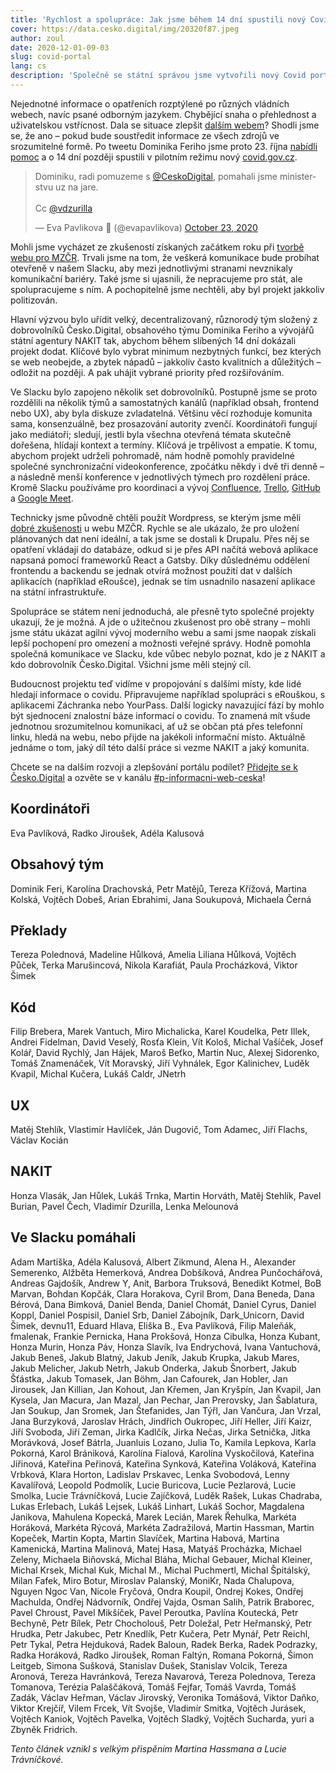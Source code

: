```yaml
---
title: 'Rychlost a spolupráce: Jak jsme během 14 dní spustili nový Covid portál'
cover: https://data.cesko.digital/img/20320f87.jpeg
author: zoul
date: 2020-12-01-09-03
slug: covid-portal
lang: cs
description: 'Společně se státní správou jsme vytvořili nový Covid portál ČR, který už za první víkend pilotního provozu zaznamenal čtvrt milionu návštěvníků a za tři týdny své existence překročil 7 milionů zobrazených stránek. Jak se nám podařilo různorodý tým s desítkami členů ze tří různých stran uřídit a v šibeničním termínu dvou týdnů projekt skutečně dodat?'
---
```


Nejednotné informace o opatřeních rozptýlené po různých vládních webech, navíc psané odborným jazykem. Chybějící snaha o přehlednost a uživatelskou vstřícnost. Dala se situace zlepšit [dalším webem](https://xkcd.com/927/)? Shodli jsme se, že ano – pokud bude soustředit informace ze všech zdrojů ve srozumitelné formě. Po tweetu Dominika Feriho jsme proto 23. října [nabídli pomoc](https://twitter.com/evapavlikova/status/1319619822007865344) a o 14 dní později spustili v pilotním režimu nový [covid.gov.cz](https://covid.gov.cz).

<blockquote class="twitter-tweet"><p lang="cs" dir="ltr">Dominiku, radi pomuzeme s <a href="https://twitter.com/CeskoDigital?ref_src=twsrc%5Etfw">@CeskoDigital</a>, pomahali jsme ministerstvu uz na jare.<br><br>Cc <a href="https://twitter.com/vdzurilla?ref_src=twsrc%5Etfw">@vdzurilla</a></p>&mdash; Eva Pavlikova 📿 (@evapavlikova) <a href="https://twitter.com/evapavlikova/status/1319619822007865344?ref_src=twsrc%5Etfw">October 23, 2020</a></blockquote> <script async src="https://platform.twitter.com/widgets.js" charset="utf-8"></script>

Mohli jsme vycházet ze zkušeností získaných začátkem roku při [tvorbě webu pro MZČR](https://blog.cesko.digital/2020/03/novinky). Trvali jsme na tom, že veškerá komunikace bude probíhat otevřeně v našem Slacku, aby mezi jednotlivými stranami nevznikaly komunikační bariéry. Také jsme si ujasnili, že nepracujeme pro stát, ale spolupracujeme s ním. A pochopitelně jsme nechtěli, aby byl projekt jakkoliv politizován.

Hlavní výzvou bylo uřídit velký, decentralizovaný, různorodý tým složený z dobrovolníků Česko.Digital, obsahového týmu Dominika Feriho a vývojářů státní agentury NAKIT tak, abychom během slíbených 14 dní dokázali projekt dodat. Klíčové bylo vybrat minimum nezbytných funkcí, bez kterých se web neobejde, a zbytek nápadů – jakkoliv často kvalitních a důležitých – odložit na později. A pak uhájit vybrané priority před rozšiřováním.

Ve Slacku bylo zapojeno několik set dobrovolníků. Postupně jsme se proto rozdělili na několik týmů a samostatných kanálů (například obsah, frontend nebo UX), aby byla diskuze zvladatelná. Většinu věcí rozhoduje komunita sama, konsenzuálně, bez prosazování autority zvenčí. Koordinátoři fungují jako mediátoři; sledují, jestli byla všechna otevřená témata skutečně dořešena, hlídají kontext a termíny. Klíčová je trpělivost a empatie. K tomu, abychom projekt udrželi pohromadě, nám hodně pomohly pravidelné společné synchronizační videokonference, zpočátku někdy i dvě tři denně – a následně menší konference v jednotlivých týmech pro rozdělení práce. Kromě Slacku používáme pro koordinaci a vývoj [Confluence](https://wiki.cesko.digital/x/PhEY), [Trello](https://trello.com/b/XOOBy51q), [GitHub](https://github.com/cesko-digital/covid.gov.cz) a [Google Meet](https://meet.google.com).

Technicky jsme původně chtěli použít Wordpress, se kterým jsme měli [dobré zkušenosti](https://blog.cesko.digital/2020/03/web-mzcr) u webu MZČR. Rychle se ale ukázalo, že pro uložení plánovaných dat není ideální, a tak jsme se dostali k Drupalu. Přes něj se opatření vkládají do databáze, odkud si je přes API načítá webová aplikace napsaná pomocí frameworků React a Gatsby. Díky důslednému oddělení frontendu a backendu se jednak otvírá možnost použití dat v dalších aplikacích (například eRoušce), jednak se tím usnadnilo nasazení aplikace na státní infrastruktuře.

Spolupráce se státem není jednoduchá, ale přesně tyto společné projekty ukazují, že je možná. A jde o užitečnou zkušenost pro obě strany – mohli jsme státu ukázat agilní vývoj moderního webu a sami jsme naopak získali lepší pochopení pro omezení a možnosti veřejné správy. Hodně pomohla společná komunikace ve Slacku, kde vůbec nebylo poznat, kdo je z NAKIT a kdo dobrovolník Česko.Digital. Všichni jsme měli stejný cíl.

Budoucnost projektu teď vidíme v propojování s dalšími místy, kde lidé hledají informace o covidu. Připravujeme například spolupráci s eRouškou, s aplikacemi Záchranka nebo YourPass. Další logicky navazující fází by mohlo být sjednocení znalostní báze informací o covidu. To znamená mít všude jednotnou srozumitelnou komunikaci, ať už se občan ptá přes telefonní linku, hledá na webu, nebo přijde na jakékoli informační místo. Aktuálně jednáme o tom, jaký díl této další práce si vezme NAKIT a jaký komunita.

Chcete se na dalším rozvoji a zlepšování portálu podílet? [Přidejte se k Česko.Digital](https://join.cesko.digital/) a ozvěte se v kanálu [#p-informacni-web-ceska](https://cesko-digital.slack.com/archives/C01DGSL4JFN)!

## Koordinátoři

Eva Pavlíková, Radko Jiroušek, Adéla Kalusová

## Obsahový tým

Dominik Feri, Karolína Drachovská, Petr Matějů, Tereza Křížová, Martina Kolská, Vojtěch Dobeš, Arian Ebrahimi, Jana Soukupová, Michaela Černá

## Překlady

Tereza Polednová, Madeline Hůlková, Amelia Liliana Hůlková, Vojtěch Půček, Terka Marušincová, Nikola Karafiát, Paula Procházková, Viktor Šimek

## Kód

Filip Brebera, Marek Vantuch, Miro Michalicka, Karel Koudelka, Petr Illek, Andrei Fidelman, David Veselý, Rosťa Klein, Vít Kološ, Michal Vašíček, Josef Kolář, David Rychlý, Jan Hájek, Maroš Beťko, Martin Nuc, Alexej Sidorenko, Tomáš Znamenáček, Vít Moravský, Jiří Vyhnálek, Egor Kalinichev, Luděk Kvapil, Michal Kučera, Lukáš Caldr, JNetrh

## UX

Matěj Stehlík, Vlastimír Havlíček, Ján Dugovič, Tom Adamec, Jiří Flachs, Václav Kocián

## NAKIT

Honza Vlasák, Jan Hůlek, Lukáš Trnka, Martin Horváth, Matěj Stehlík, Pavel Burian, Pavel Čech, Vladimír Dzurilla, Lenka Melounová

## Ve Slacku pomáhali

Adam Martiška, Adéla Kalusová, Albert Zikmund, Alena H., Alexander Semerenko, Alžběta Hemerková, Andrea Dobšíková, Andrea Punčochářová, Andreas Gajdošík, Andrew Y, Anit, Barbora Truksová, Benedikt Kotmel, BoB Marvan, Bohdan Kopčák, Clara Horakova, Cyril Brom, Dana Beneda, Dana Bérová, Dana Bimková, Daniel Benda, Daniel Chomát, Daniel Cyrus, Daniel Koppl, Daniel Pospisil, Daniel Srb, Daniel Zábojník, Dark_Unicorn, David Šimek, devnu11, Eduard Hlava, Eliška B., Eva Pavlíková, Filip Maleňák, fmalenak, Frankie Pernicka, Hana Prokšová, Honza Cibulka, Honza Kubant, Honza Murin, Honza Páv, Honza Slavík, Iva Endrychová, Ivana Vantuchová, Jakub Beneš, Jakub Blatný, Jakub Jeník, Jakub Krupka, Jakub Mares, Jakub Melicher, Jakub Netrh, Jakub Onderka, Jakub Šnorbert, Jakub Šťástka, Jakub Tomasek, Jan Böhm, Jan Cafourek, Jan Hobler, Jan Jirousek, Jan Killian, Jan Kohout, Jan Křemen, Jan Kryšpín, Jan Kvapil, Jan Kysela, Jan Macura, Jan Mazal, Jan Pechar, Jan Prerovsky, Jan Šablatura, Jan Soukup, Jan Sromek, Jan Štefanides, Jan Týřl, Jan Vančura, Jan Vrzal, Jana Burzyková, Jaroslav Hrách, Jindřich Oukropec, Jiří Heller, Jiří Kaizr, Jiří Svoboda, Jiří Zeman, Jirka Kadlčík, Jirka Nečas, Jirka Setnička, Jitka Morávková, Josef Bátrla, Juanluis Lozano, Julia To, Kamila Lepkova, Karla Pokorná, Karol Brániková, Karolína Fialová, Karolína Vyskočilová, Kateřina Jiřinová, Kateřina Peřinová, Kateřina Synková, Kateřina Voláková, Kateřina Vrbková, Klara Horton, Ladislav Prskavec, Lenka Svobodová, Lenny Kavalířová, Leopold Podmolík, Lucie Buricova, Lucie Pezlarová, Lucie Smolka, Lucie Trávníčková, Lucie Zajíčková, Luděk Rašek, Lukas Chadraba, Lukas Erlebach, Lukáš Lejsek, Lukáš Linhart, Lukáš Sochor, Magdalena Janikova, Mahulena Kopecká, Marek Lecián, Marek Řehulka, Markéta Horáková, Markéta Rýcová, Markéta Zadražilová, Martin Hassman, Martin Kopeček, Martin Kopta, Martin Slavíček, Martina Habová, Martina Kamenická, Martina Malinová, Matej Hasa, Matyáš Procházka, Michael Zeleny, Michaela Biňovská, Michal Bláha, Michal Gebauer, Michal Kleiner, Michal Krsek, Michal Kuk, Michal M., Michal Puchmertl, Michal Špitálský, Milan Fafek, Miro Botur, Miroslav Palanský, MoniKr, Nada Chalupova, Nguyen Ngoc Van, Nicole Fryčová, Ondra Koupil, Ondrej Kokes, Ondřej Machulda, Ondřej Nádvorník, Ondřej Vajda, Osman Salih, Patrik Braborec, Pavel Chroust, Pavel Mikšíček, Pavel Peroutka, Pavlína Koutecká, Petr Bechyně, Petr Bílek, Petr Chocholouš, Petr Doležal, Petr Heřmanský, Petr Hrudka, Petr Jakubec, Petr Knedlík, Petr Kučera, Petr Mynář, Petr Reichl, Petr Tykal, Petra Hejduková, Radek Baloun, Radek Berka, Radek Podrazky, Radka Horáková, Radko Jiroušek, Roman Faltýn, Romana Pokorná, Šimon Leitgeb, Simona Sušková, Stanislav Dušek, Stanislav Volcik, Tereza Aronová, Tereza Havránková, Tereza Navarová, Tereza Polednova, Tereza Tomanova, Terézia Palaščáková, Tomáš Fejfar, Tomáš Vavrda, Tomáš Zadák, Václav Heřman, Václav Jirovský, Veronika Tomášová, Viktor Daňko, Viktor Krejčíř, Vilem Frcek, Vít Svojše, Vladimír Smitka, Vojtěch Jurásek, Vojtěch Kaniok, Vojtěch Pavelka, Vojtěch Sladký, Vojtěch Sucharda, yuri a Zbyněk Fridrich.

*Tento článek vznikl s velkým přispěním Martina Hassmana a Lucie Trávníčkové.*